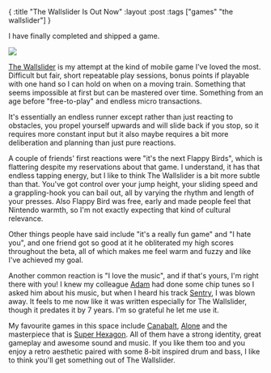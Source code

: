 {
:title "The Wallslider Is Out Now"
:layout :post
:tags ["games" "the wallslider"]
}

I have finally completed and shipped a game.

![](/img/wallslider/logo.png)

[The Wallslider](https://www.thewallslider.com) is my attempt at the kind of mobile game I've loved the most. Difficult but fair, short repeatable play sessions, bonus points if playable with one hand so I can hold on when on a moving train. Something that seems impossible at first but can be mastered over time. Something from an age before "free-to-play" and endless micro transactions.

It's essentially an endless runner except rather than just reacting to obstacles, you propel yourself upwards and will slide back if you stop, so it requires more constant input but it also maybe requires a bit more deliberation and planning than just pure reactions.

A couple of friends' first reactions were "it's the next Flappy Birds", which is flattering despite my reservations about that game. I understand, it has that endless tapping energy, but I like to think The Wallslider is a bit more subtle than that. You've got control over your jump height, your sliding speed and a grappling-hook you can bail out, all by varying the rhythm and length of your presses. Also Flappy Bird was free, early and made people feel that Nintendo warmth, so I'm not exactly expecting that kind of cultural relevance.

Other things people have said include "it's a really fun game" and "I hate you", and one friend got so good at it he obliterated my high scores throughout the beta, all of which makes me feel warm and fuzzy and like I've achieved my goal.

Another common reaction is "I love the music", and if that's yours, I'm right there with you! I knew my colleague [Adam](https://twitter.com/ouchadam) had done some chip tunes so I asked him about his music, but when I heard his track [Sentry](https://soundcloud.com/ouch-fire/ouch-fire), I was blown away. It feels to me now like it was written especially for The Wallslider, though it predates it by 7 years. I'm so grateful he let me use it.

My favourite games in this space include [Canabalt](http://www.canabalt.com/), [Alone](http://www.laserdog.co.uk/alone) and the masterpiece that is [Super Hexagon](https://superhexagon.com/). All of them have a strong identity, great gameplay and awesome sound and music. If you like them too and you enjoy a retro aesthetic paired with some 8-bit inspired drum and bass, I like to think you'll get something out of The Wallslider.
